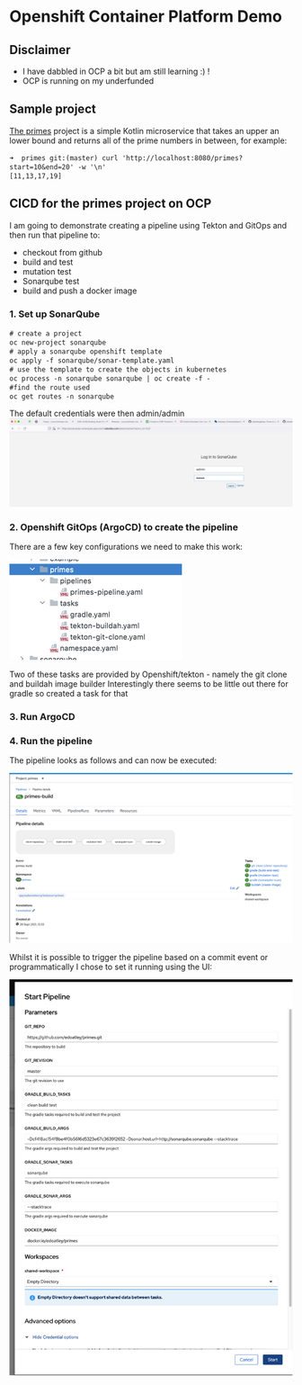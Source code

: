 Openshift Container Platform Demo
========

## Disclaimer

- I have dabbled in OCP a bit but am still learning :) !
- OCP is running on my underfunded 

## Sample project

[The primes](https://github.com/edoatley/primes) project is a simple Kotlin microservice that takes an upper an lower bound and returns all of the 
prime numbers in between, for example:

```shell
➜  primes git:(master) curl 'http://localhost:8080/primes?start=10&end=20' -w '\n'
[11,13,17,19]
```

## CICD for the primes project on OCP 

I am going to demonstrate creating a pipeline using Tekton and GitOps and then run that pipeline to:

- checkout from github
- build and test
- mutation test
- Sonarqube test
- build and push a docker image

### 1. Set up SonarQube

```shell
# create a project
oc new-project sonarqube
# apply a sonarqube openshift template  
oc apply -f sonarqube/sonar-template.yaml
# use the template to create the objects in kubernetes 
oc process -n sonarqube sonarqube | oc create -f -
#find the route used
oc get routes -n sonarqube 
```

The default credentials were then admin/admin
![sonarqube](sonarqube.png)

### 2. Openshift GitOps (ArgoCD) to create the pipeline

There are a few key configurations we need to make this work:

![configs](key-gitops-configs.png)

Two of these tasks are provided by Openshift/tekton - namely the git clone and buildah image builder
Interestingly there seems to be little out there for gradle so created a task for that

### 3. Run ArgoCD

### 4. Run the pipeline

The pipeline looks as follows and can now be executed:

![img.png](Openshift-Pipeline.png)

Whilst it is possible to trigger the pipeline based on a commit event or programmatically I chose to set it running using the UI:

![img.png](Trigger-Pipeline.png)